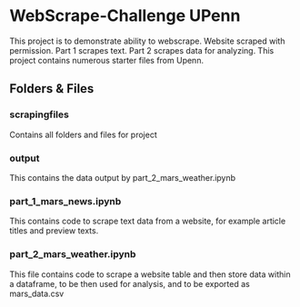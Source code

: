 # WebScrape-Challenge UPenn
This project is to demonstrate ability to webscrape. Website scraped with permission. Part 1 scrapes text. Part 2 scrapes data for analyzing. This project contains numerous starter files from Upenn.

## Folders & Files

### scrapingfiles
Contains all folders and files for project

### output
This contains the data output by part_2_mars_weather.ipynb

### part_1_mars_news.ipynb 
This contains code to scrape text data from a website, for example article titles and preview texts.

### part_2_mars_weather.ipynb
This file contains code to scrape a website table and then store data within a dataframe, to be then used for analysis, and to be exported as mars_data.csv
